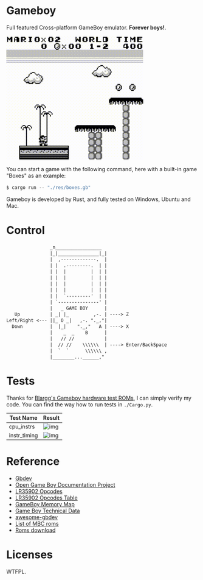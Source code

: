 # Gameboy

Full featured Cross-platform GameBoy emulator. **Forever boys!**.

![sample.gif](./res/imgs/sample.gif)

You can start a game with the following command, here with a built-in game "Boxes" as an example:

```s
$ cargo run -- "./res/boxes.gb"
```

Gameboy is developed by Rust, and fully tested on Windows, Ubuntu and Mac.

# Control

```
                _n_________________
                |_|_______________|_|
                |  ,-------------.  |
                | |  .---------.  | |
                | |  |         |  | |
                | |  |         |  | |
                | |  |         |  | |
                | |  |         |  | |
                | |  `---------'  | |
                | `---------------' |
                |   _ GAME BOY      |
   Up           | _| |_         ,-. | ----> Z
Left/Right <--- ||_ O _|   ,-. "._,"|
  Down          |  |_|    "._,"   A | ----> X
                |    _  _    B      |
                |   // //           |
                |  // //    \\\\\\  | ----> Enter/BackSpace
                |  `  `      \\\\\\ ,
                |________...______,"
```

# Tests

Thanks for [Blargg's Gameboy hardware test ROMs](https://github.com/retrio/gb-test-roms), I can simply verify my code. You can find the way how to run tests in `./Cargo.py`.


| Test Name    | Result                              |
|--------------|-------------------------------------|
| cpu_instrs   | ![img](./res/imgs/cpu_instrs.png)   |
| instr_timing | ![img](./res/imgs/instr_timing.png) |

# Reference

- [Gbdev](http://gbdev.gg8.se/wiki/articles/Main_Page)
- [Open Game Boy Documentation Project](https://mgba-emu.github.io/gbdoc/)
- [LR35902 Opcodes](https://rednex.github.io/rgbds/gbz80.7.html)
- [LR35902 Opcodes Table](http://www.pastraiser.com/cpu/gameboy/gameboy_opcodes.html)
- [GameBoy Memory Map](http://gameboy.mongenel.com/dmg/asmmemmap.html)
- [Game Boy Technical Data](http://bgb.bircd.org/pandocs.htm)
- [awesome-gbdev](https://github.com/gbdev/awesome-gbdev)
- [List of MBC roms](https://ladecadence.net/trastero/listado%20juegos%20gameboy.html)
- [Roms download](http://romhustler.net/roms/gbc/number)

# Licenses

WTFPL.
